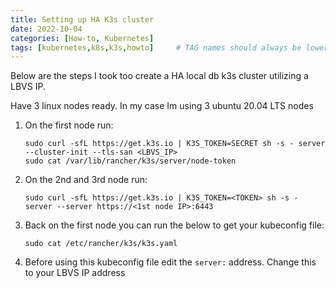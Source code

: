 ```yaml
---
title: Setting up HA K3s cluster  
date: 2022-10-04
categories: [How-to, Kubernetes]
tags: [kubernetes,k8s,k3s,howto]     # TAG names should always be lowercase
---
```


Below are the steps I took too create a HA local db k3s cluster utilizing a LBVS IP.

Have 3 linux nodes ready. In my case Im using 3 ubuntu 20.04 LTS nodes

1. On the first node run:
    ```shell
    sudo curl -sfL https://get.k3s.io | K3S_TOKEN=SECRET sh -s - server --cluster-init --tls-san <LBVS_IP>
    sudo cat /var/lib/rancher/k3s/server/node-token
    ```
2. On the 2nd and 3rd node run:
    ```shell
    sudo curl -sfL https://get.k3s.io | K3S_TOKEN=<TOKEN> sh -s - server --server https://<1st node IP>:6443
    ```
3. Back on the first node you can run the below to get your kubeconfig file:
    ```shell
    sudo cat /etc/rancher/k3s/k3s.yaml
    ```
4. Before using this kubeconfig file edit the `server:` address. Change this to your LBVS IP address